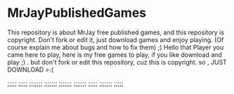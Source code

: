 # MrJayPublishedGames
This repository is about MrJay free published games, and this repository is copyright. Don't fork or edit it, just download games and enjoy playing. (Of course explain me about bugs and how to fix them) ;)
Hello that Player you came here to play, here is my free games to play, if you like download and play ;) .  but don't fork or edit this repository, cuz this is copyright. so 
, JUST DOWNLOAD >:(

  ;;;;;
  ;;;;;   ;;;;;;;
            ;;;;;;;
            ;;;;;;;
            ;;;;;;;
  ;;;;;   ;;;;;;;
  ;;;;;
